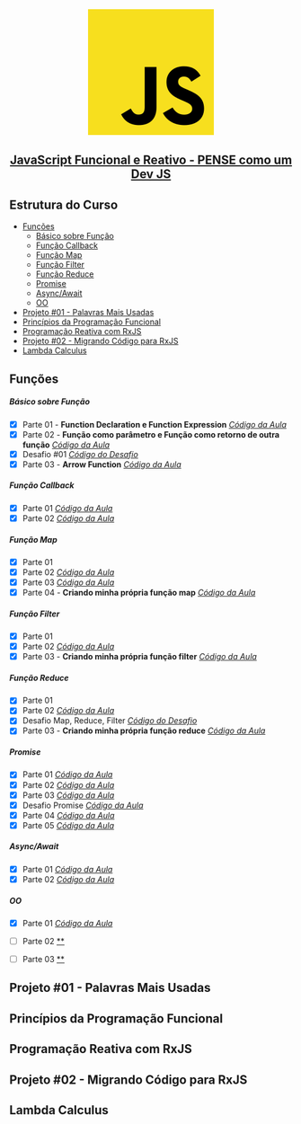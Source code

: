 <div align="center">
    <img src="https://raw.githubusercontent.com/joaom00/js-funcional-reativo/master/.github/js.svg" />
</div>

<h2 align="center">
    <a href="https://www.udemy.com/course/javascript-funcional/">JavaScript Funcional e Reativo - PENSE como um Dev JS</a>
</h2>

## Estrutura do Curso

* [Funções](#funções)
    * [Básico sobre Função](#básico-sobre-função)
    * [Função Callback](#função-callback)
    * [Função Map](#função-map)
    * [Função Filter](#função-filter)
    * [Função Reduce](#função-reduce)
    * [Promise](#promise)
    * [Async/Await](#asyncawait)
    * [OO](#oo)
* [Projeto #01 - Palavras Mais Usadas](#projeto-01---palavras-mais-usadas)
* [Princípios da Programação Funcional](#princípios-da-programação-funcional)
* [Programação Reativa com RxJS](#programação-reativa-com-rxjs)
* [Projeto #02 - Migrando Código para RxJS](#projeto-02---migrando-código-para-rxjs)
* [Lambda Calculus](#lambda-calculus)

## Funções

##### Básico sobre Função

- [x] Parte 01 - **Function Declaration e Function Expression** [*Código da Aula*](https://github.com/joaom00/js-funcional-reativo/blob/main/funcoes/basico_1.js)
- [x] Parte 02 - **Função como parâmetro e Função como retorno de outra função** [*Código da Aula*](https://github.com/joaom00/js-funcional-reativo/blob/main/funcoes/basico_2.js)
- [x] Desafio #01 [*Código do Desafio*](https://github.com/joaom00/js-funcional-reativo/blob/main/funcoes/desafio_1.js)
- [x] Parte 03 - **Arrow Function** [*Código da Aula*](https://github.com/joaom00/js-funcional-reativo/blob/main/funcoes/basico_3.js)

##### Função Callback

- [x] Parte 01 [*Código da Aula*](https://github.com/joaom00/js-funcional-reativo/blob/main/funcoes/callback_1.js)
- [x] Parte 02 [*Código da Aula*](https://github.com/joaom00/js-funcional-reativo/blob/main/funcoes/callback_2.js)

##### Função Map

- [x] Parte 01 
- [x] Parte 02 [*Código da Aula*](https://github.com/joaom00/js-funcional-reativo/blob/main/funcoes/callback_3.js)
- [x] Parte 03 [*Código da Aula*](https://github.com/joaom00/js-funcional-reativo/blob/main/funcoes/callback_3.js)
- [x] Parte 04 - **Criando minha própria função map** [*Código da Aula*](https://github.com/joaom00/js-funcional-reativo/blob/main/funcoes/callback_3.js#L24)

##### Função Filter

- [x] Parte 01
- [x] Parte 02 [*Código da Aula*](https://github.com/joaom00/js-funcional-reativo/blob/main/funcoes/callback_4.js)
- [x] Parte 03 - **Criando minha própria função filter** [*Código da Aula*](https://github.com/joaom00/js-funcional-reativo/blob/main/funcoes/callback_4.js#L15)

##### Função Reduce

- [x] Parte 01
- [x] Parte 02 [*Código da Aula*](https://github.com/joaom00/js-funcional-reativo/blob/main/funcoes/callback_5.js)
- [x] Desafio Map, Reduce, Filter [*Código do Desafio*](https://github.com/joaom00/js-funcional-reativo/blob/main/funcoes/desafio_2.js)
- [x] Parte 03 - **Criando minha própria função reduce** [*Código da Aula*](https://github.com/joaom00/js-funcional-reativo/blob/main/funcoes/callback_5.js#L15)

##### Promise 

- [x] Parte 01 [*Código da Aula*](https://github.com/joaom00/js-funcional-reativo/blob/main/funcoes/promise_1.js)
- [x] Parte 02 [*Código da Aula*](https://github.com/joaom00/js-funcional-reativo/blob/main/funcoes/promise_2.js)
- [x] Parte 03 [*Código da Aula*](https://github.com/joaom00/js-funcional-reativo/blob/main/funcoes/promise_3.js)
- [x] Desafio Promise [*Código da Aula*](https://github.com/joaom00/js-funcional-reativo/blob/main/funcoes/desafio_3.js)
- [x] Parte 04 [*Código da Aula*](https://github.com/joaom00/js-funcional-reativo/blob/main/funcoes/promise_4.js)
- [x] Parte 05 [*Código da Aula*](https://github.com/joaom00/js-funcional-reativo/blob/main/funcoes/promise_5.js)

##### Async/Await

- [x] Parte 01 [*Código da Aula*](https://github.com/joaom00/js-funcional-reativo/blob/main/funcoes/async_await_1.js)
- [x] Parte 02 [*Código da Aula*](https://github.com/joaom00/js-funcional-reativo/blob/main/funcoes/async_await_2.js)

##### OO

- [x] Parte 01 [*Código da Aula*](https://github.com/joaom00/js-funcional-reativo/blob/main/funcoes/oo_1.js)
- [ ] Parte 02 [**]()
- [ ] Parte 03 [**]()


## Projeto #01 - Palavras Mais Usadas

## Princípios da Programação Funcional

## Programação Reativa com RxJS

## Projeto #02 - Migrando Código para RxJS

## Lambda Calculus
